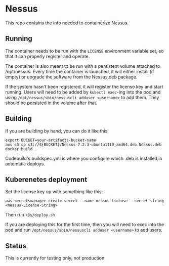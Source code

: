 # Nessus

This repo contains the info needed to containerize Nessus.  

## Running

The container needs to be run with the `LICENSE` environment variable set, so that
it can properly register and operate.

The container is also meant to be run with a persistent volume attached to /opt/nessus.
Every time the container is launched, it will either install (if empty) or upgrade
the software from the Nessus.deb package.

If the system hasn't been registered, it will register the license key
and start running.  Users will need to be added by `kubectl exec`-ing into the pod and using
`/opt/nessus/sbin/nessuscli adduser <username>` to add them.  They should be persisted in the volume
after that.

## Building

If you are building by hand, you can do it like this:
```
export BUCKET=your-artifacts-bucket-name
aws s3 cp s3://${BUCKET}/Nessus-7.2.3-ubuntu1110_amd64.deb Nessus.deb
docker build .
```

Codebuild's buildspec.yml is where you configure which .deb is installed
in automatic deploys.

## Kuberenetes deployment

Set the license key up with something like this:
```
aws secretsmanager create-secret --name nessus-license --secret-string <Nessus-License-String>
```

Then run `k8s/deploy.sh`

If you are deploying this for the first time, then you will need to exec into the pod and
run `/opt/nessus/sbin/nessuscli adduser <username>` to add users.

## Status

This is currently for testing only, not production.
